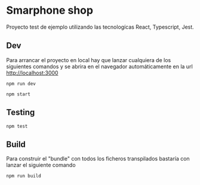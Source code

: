 
# Smarphone shop

Proyecto test de ejemplo utilizando las tecnologícas React, Typescript, Jest.

## Dev
Para arrancar el proyecto en local hay que lanzar cualquiera de los siguientes comandos y se abrira en el navegador automáticamente en la url [http://localhost:3000](http://localhost:3000)

```
npm run dev
```

```
npm start
```

## Testing

```
npm test
```

## Build

Para construir el "bundle" con todos los ficheros transpilados bastaría con lanzar el siguiente comando

```
npm run build
```

